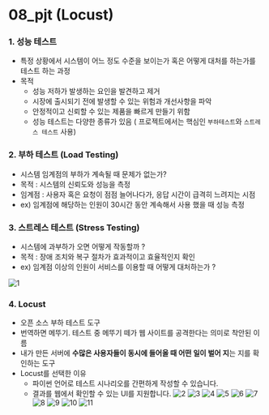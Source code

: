# 08_pjt (Locust)

### 1. 성능 테스트

- 특정 상황에서 시스템이 어느 정도 수준을 보이는가 혹은 어떻게 대처를 하는가를 테스트 하는 과정
- 목적
  - 성능 저하가 발생하는 요인을 발견하고 제거
  - 시장에 출시되기 전에 발생할 수 있는 위험과 개선사항을 파악
  - 안정적이고 신뢰할 수 있는 제품을 빠르게 만들기 위함
  - 성능 테스트는 다양한 종류가 있음 ( 프로젝트에서는 핵심인 `부하테스트`와 `스트레스 테스트` 사용)



### 2. 부하 테스트 (Load Testing)

- 시스템 임계점의 부하가 계속될 때 문제가 없는가?
- 목적 : 시스템의 신뢰도와 성능을 측정
- 임계점 : 사용자 혹은 요청이 점점 늘어나다가, 응답 시간이 급격히 느려지는 시점
- ex) 임계점에 해당하는 인원이 30시간 동안 계속해서 사용 했을 때 성능 측정



### 3. 스트레스 테스트 (Stress Testing)

- 시스템에 과부하가 오면 어떻게 작동할까 ?
- 목적 : 장애 조치와 복구 절차가 효과적이고 효율적인지 확인
- ex) 임계점 이상의 인원이 서비스를 이용할 때 어떻게 대처하는가 ?

![1](https://github.com/JeongJonggil/TIL/assets/139416006/8aa623bd-edf3-4438-94bc-984b74d72539)



### 4. Locust

- 오픈 소스 부하 테스트 도구
- 번역하면 메뚜기. 테스트 중 메뚜기 떼가 웹 사이트를 공격한다는 의미로 착안된 이름
- 내가 만든 서버에 **수많은 사용자들이 동시에 들어올 때 어떤 일이 벌어 지**는 지를 확인하는 도구
- Locust를 선택한 이유
  - 파이썬 언어로 테스트 시나리오를 간편하게 작성할 수 있습니다.
  - 결과를 웹에서 확인할 수 있는 UI를 지원합니다.
![2](https://github.com/JeongJonggil/TIL/assets/139416006/eaf87401-86f5-4c0a-82cf-adb4a9bb7783)
![3](https://github.com/JeongJonggil/TIL/assets/139416006/c6828bce-4971-4bd0-8048-c4630489ac06)
![4](https://github.com/JeongJonggil/TIL/assets/139416006/d08a611f-2ea4-4e77-a879-5498ea5c5e00)
![5](https://github.com/JeongJonggil/TIL/assets/139416006/f7ff2d21-3926-430e-a730-baf7c25eb871)
![6](https://github.com/JeongJonggil/TIL/assets/139416006/15e3cebd-9cac-4114-a1bc-ecbdef0ff805)
![7](https://github.com/JeongJonggil/TIL/assets/139416006/19472448-a279-4c9a-9c37-f41e22cd3653)
![8](https://github.com/JeongJonggil/TIL/assets/139416006/ff11d423-b68c-49d1-bdd4-9c1fd98e555a)
![9](https://github.com/JeongJonggil/TIL/assets/139416006/f95fc189-786a-4fb3-9a5a-39da9538299c)
![10](https://github.com/JeongJonggil/TIL/assets/139416006/a9f1cf4f-2cb0-4ea9-a182-9def52de6237)
![11](https://github.com/JeongJonggil/TIL/assets/139416006/77980895-f79f-4da7-8c01-fee9594c46fe)
